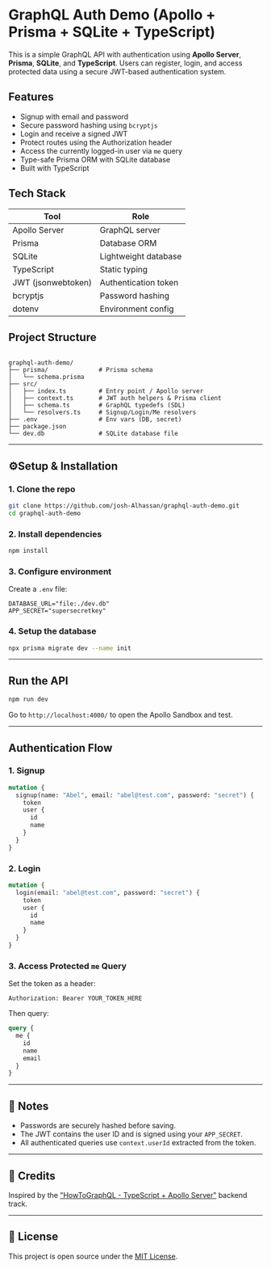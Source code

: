 # GraphQL Auth Demo (Apollo + Prisma + SQLite + TypeScript)

This is a simple GraphQL API with authentication using **Apollo Server**, **Prisma**, **SQLite**, and **TypeScript**. Users can register, login, and access protected data using a secure JWT-based authentication system.

## Features

- Signup with email and password
- Secure password hashing using `bcryptjs`
- Login and receive a signed JWT
- Protect routes using the Authorization header
- Access the currently logged-in user via `me` query
- Type-safe Prisma ORM with SQLite database
- Built with TypeScript


## Tech Stack

| Tool           | Role                         |
|----------------|------------------------------|
| Apollo Server  | GraphQL server               |
| Prisma         | Database ORM                 |
| SQLite         | Lightweight database         |
| TypeScript     | Static typing                |
| JWT (jsonwebtoken) | Authentication token     |
| bcryptjs       | Password hashing             |
| dotenv         | Environment config           |


## Project Structure

```

graphql-auth-demo/
├── prisma/              # Prisma schema
│   └── schema.prisma
├── src/
│   ├── index.ts         # Entry point / Apollo server
│   ├── context.ts       # JWT auth helpers & Prisma client
│   ├── schema.ts        # GraphQL typedefs (SDL)
│   └── resolvers.ts     # Signup/Login/Me resolvers
├── .env                 # Env vars (DB, secret)
├── package.json
└── dev.db               # SQLite database file

````

---

## ⚙Setup & Installation

### 1. Clone the repo

```bash
git clone https://github.com/josh-Alhassan/graphql-auth-demo.git
cd graphql-auth-demo
````

### 2. Install dependencies

```bash
npm install
```

### 3. Configure environment

Create a `.env` file:

```env
DATABASE_URL="file:./dev.db"
APP_SECRET="supersecretkey"
```

### 4. Setup the database

```bash
npx prisma migrate dev --name init
```

---

## Run the API

```bash
npm run dev
```

Go to `http://localhost:4000/` to open the Apollo Sandbox and test.

---

## Authentication Flow

### 1. Signup

```graphql
mutation {
  signup(name: "Abel", email: "abel@test.com", password: "secret") {
    token
    user {
      id
      name
    }
  }
}
```

### 2. Login

```graphql
mutation {
  login(email: "abel@test.com", password: "secret") {
    token
    user {
      id
      name
    }
  }
}
```

### 3. Access Protected `me` Query

Set the token as a header:

```
Authorization: Bearer YOUR_TOKEN_HERE
```

Then query:

```graphql
query {
  me {
    id
    name
    email
  }
}
```

---

## 📌 Notes

* Passwords are securely hashed before saving.
* The JWT contains the user ID and is signed using your `APP_SECRET`.
* All authenticated queries use `context.userId` extracted from the token.

---

## 🙌 Credits

Inspired by the ["HowToGraphQL - TypeScript + Apollo Server"](https://www.howtographql.com/) backend track.

---

## 📄 License

This project is open source under the [MIT License](LICENSE).

